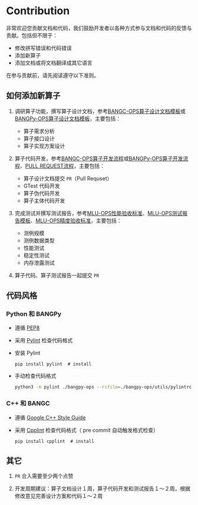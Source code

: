 # Contribution

非常欢迎您贡献文档和代码，我们鼓励开发者以各种方式参与文档和代码的反馈与贡献。包括但不限于：

- 修改拼写错误和代码错误
- 添加新算子
- 添加文档或将文档翻译成其它语言

在参与贡献前，请先阅读遵守以下准则。

## 如何添加新算子

1. 调研算子功能，撰写算子设计文档，参考[BANGC-OPS算子设计文档模板](docs/bangc-docs/BANGC-OPS算子设计文档模板.md)或[BANGPy-OPS算子设计文档模板](docs/bangpy-docs/BANGPy-OPS算子设计文档模板.md)，主要包括：
    - 算子需求分析
    - 算子接口设计
    - 算子实现方案设计

2. 算子代码开发，参考[BANGC-OPS算子开发流程](docs/bangc-docs/BANGC-OPS算子开发流程.md)或[BANGPy-OPS算子开发流程](docs/bangpy-docs/BANGPy-OPS算子开发流程.md)、[PULL REQUEST流程](./docs/pr.md)，主要包括：
    - 算子设计文档提交 `PR`（Pull Requset）
    - GTest 代码开发
    - 算子伪代码开发
    - 算子主体代码开发

3. 完成测试并撰写测试报告，参考[MLU-OPS性能验收标准](docs/MLU-OPS性能验收标准.md)、[MLU-OPS测试报告模板](docs/MLU-OPS测试报告模板.md)、[MLU-OPS精度验收标准](docs/MLU-OPS精度验收标准.md)，主要包括：
    - 测例规模
    - 测例数据类型
    - 性能测试 
    - 稳定性测试
    - 内存泄露测试
    
4. 算子代码、算子测试报告一起提交 `PR` 

## 代码风格

### Python 和 BANGPy 

- 遵循 [PEP8](https://www.python.org/dev/peps/pep-0008/)

- 采用 [Pylint](https://pypi.org/project/pylint/) 检查代码格式

- 安装 Pylint

    ```shell
    pip install pylint  # install
    ```

- 手动检查代码格式

    ```bash
    python3 -m pylint ./bangpy-ops --rcfile=./bangpy-ops/utils/pylintrc
    ```

### C++ 和 BANGC

- 遵循 [Google C++ Style Guide](https://google.github.io/styleguide/cppguide.html)

- 采用 [Cpplint](https://pypi.org/project/cpplint/) 检查代码格式（ pre commit 自动触发格式检查）

    ```shell
    pip install cpplint  # install
    ```

## 其它

1.  `PR` 合入需要至少两个点赞

2. 开发周期建议：算子文档设计１周，算子代码开发和测试报告１～２周，根据修改意见完善设计方案和代码１～２周